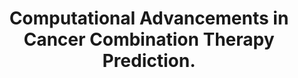 ---
authors: Flanary VL, Fisher JL, Wilk EJ, Howton TC, Lasseigne BN
carousel: false
doi: 10.1200/PO.23.00261
featured: false
journal: JCO precision oncology
keywords: '["Drug Discovery", "Retrospective Studies", "Meta-Analysis as Topic", "Neoplasms",
  "Humans", "Machine Learning"]'
landmark: false
layout: ../../layouts/Publication.astro
page: e2300261
pmid: 37824797
r03: R03OD030604
title: Computational Advancements in Cancer Combination Therapy Prediction.
volume: '7'
year: 2023
---